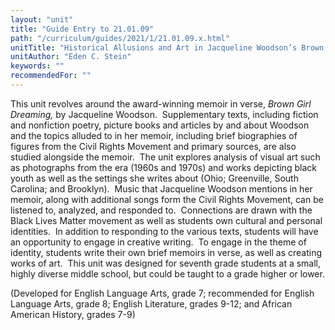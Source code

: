 ```yaml
---
layout: "unit"
title: "Guide Entry to 21.01.09"
path: "/curriculum/guides/2021/1/21.01.09.x.html"
unitTitle: "Historical Allusions and Art in Jacqueline Woodson’s Brown Girl Dreaming"
unitAuthor: "Eden C. Stein"
keywords: ""
recommendedFor: "" 
---
```

<main>
        <p><span>This unit revolves around the award-winning memoir in verse, <em>Brown Girl Dreaming, </em>by Jacqueline Woodson.&nbsp; Supplementary texts, including fiction and nonfiction poetry, picture books and articles by and about Woodson and the topics alluded to in her memoir, including brief biographies of figures from the Civil Rights Movement and primary sources, are also studied alongside the memoir.&nbsp; The unit explores analysis of visual art such as photographs from the era (1960s and 1970s) and works depicting black youth as well as the settings she writes about (Ohio; Greenville, South Carolina; and Brooklyn).&nbsp; Music that Jacqueline Woodson mentions in her memoir, along with additional songs form the Civil Rights Movement, can be listened to, analyzed, and responded to.&nbsp; Connections are drawn with the Black Lives Matter movement as well as students own cultural and personal identities.&nbsp; In addition to responding to the various texts, students will have an opportunity to engage in creative writing.&nbsp; To engage in the theme of identity, students write their own brief memoirs in verse, as well as creating works of art.&nbsp; This unit was designed for seventh grade students at a small, highly diverse middle school, but could be taught to a grade higher or lower.</span></p>
<p>(Developed for English Language Arts, grade 7; recommended for English Language Arts, grade 8; English Literature, grades 9-12; and African American History, grades 7-9)</p>
</main>
